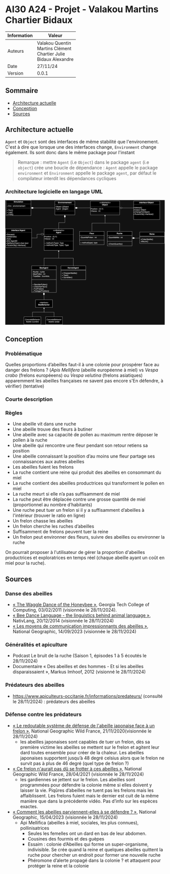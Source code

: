 # AI30 A24 - Projet - Valakou Martins Chartier Bidaux

| Information | Valeur                                                                         |
| ----------- | ------------------------------------------------------------------------------ |
| Auteurs     | Valakou Quentin <br> Martins Clément <br> Chartier Julie <br> Bidaux Alexandre |
| Date        | 27/11/24                                                                       |
| Version     | 0.0.1                                                                          |

## Sommaire

- [Architecture actuelle](#architecture-actuelle)
- [Conception](#conception)
- [Sources](#sources)

## Architecture actuelle

`Agent` et `Object` sont des interfaces de même stabilité que l'environement. C'est à dire que lorsque une des interfaces change, `Environment` change également. Ils sont donc dans le même package pour l'instant

> Remarque : mettre `Agent` (i.e `Object`) dans le package `agent` (i.e `object`) crée une boucle de dépendance :
> `Agent` appelle le package `environment` et `Environment` appelle le package `agent`, par défaut le compilateur interdit les dépendances cycliques

### Architecture logicielle en langage UML 

![Première version](/architecture/projet_uml.png "Architecture du projet en UML")

## Conception

### Problématique

Quelles proportions d’abeilles faut-il à une colonie pour prospérer face au danger des frelons ? (_Apis Mellifera_ (abeille européenne à miel) vs _Vespa crabo_ (frelons européeens) ou _Vespa velutina_ (frelons asiatiques) apparemment les abeilles françaises ne savent pas encore s'En défendre, à vérifier) (tentative)

### Courte description

### Règles

- Une abeille vit dans une ruche
- Une abeille trouve des fleurs à butiner
- Une abeille avec sa capacité de pollen au maximum rentre déposer le pollen à la ruche
- Une abeille qui rencontre une fleur pendant son retour retiens sa position
- Une abeille connaissant la position d’au moins une fleur partage ses connaissances aux autres abeilles
- Les abeilles fuient les frelons
- La ruche contient une reine qui produit des abeilles en consommant du miel
- La ruche contient des abeilles productrices qui transforment le pollen en miel
- La ruche meurt si elle n’a pas suffisamment de miel
- La ruche peut être déplacée contre une grosse quantité de miel (proportionnel au nombre d’habitants)
- Une ruche peut tuer un frelon si il y a suffisamment d’abeilles à l'intérieur (trouver le ratio en ligne)
- Un frelon chasse les abeilles
- Un frelon cherche les ruches d’abeilles
- Suffisamment de frelons peuvent tuer la reine
- Un frelon peut environner des fleurs, suivre des abeilles ou environner la ruche

On pourrait proposer à l'utilisateur de gérer la proportion d'abeilles productrices et exploratrices en temps réel (chaque abeille ayant un coût en miel pour la ruche).

## Sources

### Danse des abeilles

- [« The Waggle Dance of the Honeybee »](https://www.youtube.com/watch?v=bFDGPgXtK-U), Georgia Tech College of Computing, 03/02/2011 (visionnée le 28/11/2024).
- [« Bee Dance Language - the linguistics behind animal language »](https://www.youtube.com/watch?v=pb1lRI-YePU), NativLang, 20/12/2014 (visionnée le 28/11/2024)
- [« Les moyens de communication impressionnants des abeilles »](https://www.nationalgeographic.fr/video/animaux/les-moyens-de-communication-impressionnants-des-abeilles), National Geographic, 14/09/2023 (visionnée le 28/11/2024)

### Généralités et apiculture

- Podcast Le bruit de la ruche (Saison 1, épisodes 1 à 5 écoutés le 28/11/2024)
- Documentaire « Des abeilles et des hommes - Et si les abeilles disparaissaient », Markus Imhoof, 2012 (visionné le 28/11/2024)

### Prédateurs des abeilles

- https://www.apiculteurs-occitanie.fr/informations/predateurs/ (consulté le 28/11/2024) : prédateurs des abeilles

### Défense contre les prédateurs

- [« Le redoutable système de défense de l'abeille japonaise face à un frelon »](https://www.youtube.com/watch?v=bDHWv8_-f4U), National Geographic Wild France, 21/11/2020(visionnée le 28/11/2024)
  - les abeilles japonaises sont capables de tuer un frelon, dès sa première victime les abeilles se mettent sur le frelon et agitent leur dard toutes ensemble pour créer de la chaleur. Les abeilles japonaises supportent jusqu’à 48 degré celsius alors que le frelon ne survit pas à plus de 46 degré (quel type de frelon ?)
- [« Ce frelon n'aurait pas dû se frotter à ces abeilles »](https://www.youtube.com/watch?v=N_AO8XvAZgQ), National Geographic Wild France, 28/04/2021 (visionnée le 28/11/2024)
  - les gardiennes se jettent sur le frelon. Les abeilles sont programmées pour défendre la colonie même si elles doivent y laisser la vie. Piqûres d’abeilles ne tuent pas les frelons mais les affaiblissent. Les frelons fuient mais le dernier est cuit de la même manière que dans la précédente vidéo. Pas d’info sur les espèces exactes.
- [« Comment les abeilles parviennent-elles à se défendre ? »](https://www.nationalgeographic.fr/video/animaux/comment-les-abeilles-parviennent-elles-a-se-defendre), National Geographic, 15/04/2023 (visionnée le 28/11/2024)
  - Api Mellifica (abeilles à miel, sociales, les plus connues), pollinisatrices
    - Seules les femelles ont un dard en bas de leur abdomen.
    - Cousines des fourmis et des guèpes
    - Essaim : colonie d’Abeilles qui forme un super-organisme, indivisible. Se crée quand la reine et quelques abeilles quittent la ruche pour chercher un endroit pour former une nouvelle ruche
    - Phéromone d’alerte propagé dans la colonie ? et attaquent pour protéger la reine et la colonie
